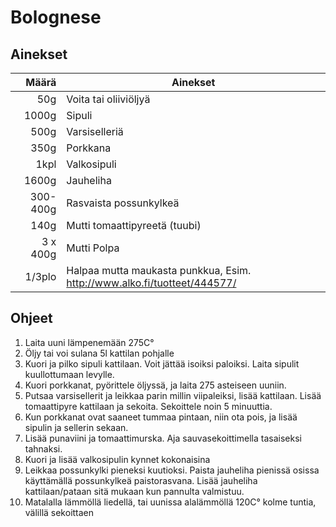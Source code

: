 ﻿# Bolognese

## Ainekset
Määrä | Ainekset
----:|----
50g|Voita tai oliiviöljyä
1000g|Sipuli
500g|Varsiselleriä
350g|Porkkana
1kpl|Valkosipuli
1600g|Jauheliha
300-400g|Rasvaista possunkylkeä
140g|Mutti tomaattipyreetä (tuubi)
3 x 400g| Mutti Polpa
1/3plo|Halpaa mutta maukasta punkkua, Esim. http://www.alko.fi/tuotteet/444577/


## Ohjeet
1. Laita uuni lämpenemään 275C&deg;
2. Öljy tai voi sulana 5l kattilan pohjalle
3. Kuori ja pilko sipuli kattilaan. Voit jättää isoiksi paloiksi. Laita sipulit kuullottumaan levylle.
4. Kuori porkkanat, pyörittele öljyssä, ja laita 275 asteiseen uuniin. 
5. Putsaa varsisellerit ja leikkaa parin millin viipaleiksi, lisää kattilaan. Lisää tomaattipyre kattilaan ja sekoita. Sekoittele noin 5 minuuttia.
6. Kun porkkanat ovat saaneet tummaa pintaan, niin ota pois, ja lisää sipulin ja sellerin sekaan.
7. Lisää punaviini ja tomaattimurska. Aja sauvasekoittimella tasaiseksi tahnaksi.
8. Kuori ja lisää valkosipulin kynnet kokonaisina
9. Leikkaa possunkylki pieneksi kuutioksi. Paista jauheliha pienissä osissa käyttämällä possunkylkeä paistorasvana. Lisää jauheliha kattilaan/pataan sitä mukaan kun pannulta valmistuu.
10. Matalalla lämmöllä liedellä, tai uunissa alalämmöllä 120C&deg; kolme tuntia, välillä sekoittaen

